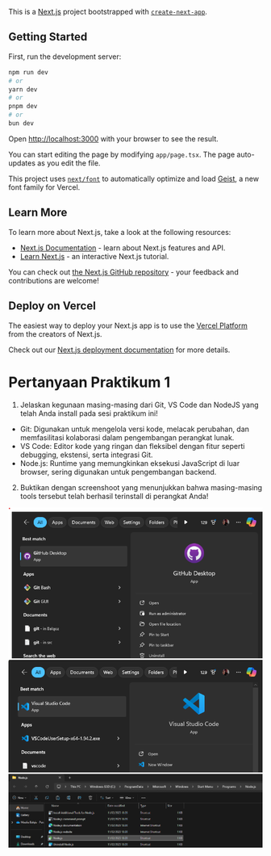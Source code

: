 This is a [Next.js](https://nextjs.org) project bootstrapped with [`create-next-app`](https://nextjs.org/docs/app/api-reference/cli/create-next-app).

## Getting Started

First, run the development server:

```bash
npm run dev
# or
yarn dev
# or
pnpm dev
# or
bun dev
```

Open [http://localhost:3000](http://localhost:3000) with your browser to see the result.

You can start editing the page by modifying `app/page.tsx`. The page auto-updates as you edit the file.

This project uses [`next/font`](https://nextjs.org/docs/app/building-your-application/optimizing/fonts) to automatically optimize and load [Geist](https://vercel.com/font), a new font family for Vercel.

## Learn More

To learn more about Next.js, take a look at the following resources:

- [Next.js Documentation](https://nextjs.org/docs) - learn about Next.js features and API.
- [Learn Next.js](https://nextjs.org/learn) - an interactive Next.js tutorial.

You can check out [the Next.js GitHub repository](https://github.com/vercel/next.js) - your feedback and contributions are welcome!

## Deploy on Vercel

The easiest way to deploy your Next.js app is to use the [Vercel Platform](https://vercel.com/new?utm_medium=default-template&filter=next.js&utm_source=create-next-app&utm_campaign=create-next-app-readme) from the creators of Next.js.

Check out our [Next.js deployment documentation](https://nextjs.org/docs/app/building-your-application/deploying) for more details.

# Pertanyaan Praktikum 1
1. Jelaskan kegunaan masing-masing dari Git, VS Code dan NodeJS yang telah Anda install
pada sesi praktikum ini!
- Git: Digunakan untuk mengelola versi kode, melacak perubahan, dan memfasilitasi kolaborasi dalam pengembangan perangkat lunak.
- VS Code: Editor kode yang ringan dan fleksibel dengan fitur seperti debugging, ekstensi, serta integrasi Git.
- Node.js: Runtime yang memungkinkan eksekusi JavaScript di luar browser, sering digunakan untuk pengembangan backend.

2. Buktikan dengan screenshoot yang menunjukkan bahwa masing-masing tools tersebut
telah berhasil terinstall di perangkat Anda!

![Git Installation](assets/install-GitHub.png)
![VSCode Installation](assets/install-VSCode.png)
![NodeJS Installation](assets/install-NodeJS.png)
